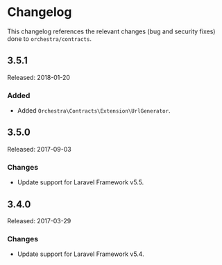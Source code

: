 # Changelog

This changelog references the relevant changes (bug and security fixes) done to `orchestra/contracts`.

## 3.5.1

Released: 2018-01-20

### Added

* Added `Orchestra\Contracts\Extension\UrlGenerator`.

## 3.5.0

Released: 2017-09-03

### Changes

* Update support for Laravel Framework v5.5.

## 3.4.0

Released: 2017-03-29

### Changes

* Update support for Laravel Framework v5.4.
